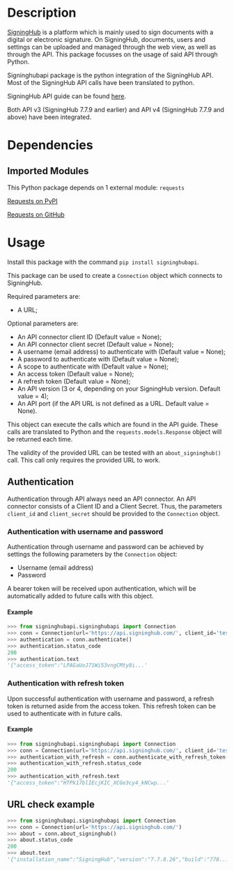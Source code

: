 # Description
[SigningHub](https://www.signinghub.com/) is a platform which is mainly used to sign documents with a digital or electronic signature.
On SigningHub, documents, users and settings can be uploaded and managed through the web view, as well as through the API.
This package focusses on the usage of said API through Python.

Signinghubapi package is the python integration of the SigningHub API. Most of the SigningHub API calls have been translated to python.

SigningHub API guide can be found [here](https://manuals.keysign.eu).

Both API v3 (SigningHub 7.7.9 and earlier) and API v4 (SigningHub 7.7.9 and above) have been integrated.

# Dependencies
## Imported Modules
This Python package depends on 1 external module:
```requests```

[Requests on PyPI](https://pypi.org/project/requests/)

[Requests on GitHub](https://github.com/psf/requests)

# Usage
Install this package with the command ```pip install signinghubapi```.

This package can be used to create a ```Connection``` object which connects to SigningHub.

Required parameters are:

- A URL;

Optional parameters are:
- An API connector client ID (Default value = None);
- An API connector client secret (Default value = None);
- A username (email address) to authenticate with (Default value = None);
- A password to authenticate with (Default value = None);
- A scope to authenticate with (Default value = None);
- An access token (Default value = None);
- A refresh token (Default value = None);
- An API version (3 or 4, depending on your SigningHub version. Default value = 4);
- An API port (if the API URL is not defined as a URL. Default value = None).

This object can execute the calls which are found in the API guide. These calls are translated to Python and the ```requests.models.Response``` object will be returned each time.

The validity of the provided URL can be tested with an ```about_signinghub()``` call. This call only requires the provided URL to work.

## Authentication
Authentication through API always need an API connector.
An API connector consists of a Client ID and a Client Secret.
Thus, the parameters ```client_id``` and ```client_secret``` should be provided to the ```Connection``` object.

### Authentication with username and password
Authentication through username and password can be achieved by settings the following parameters by the ```Connection``` object:
- Username (email address)
- Password

A bearer token will be received upon authentication, which will be automatically added to future calls with this object.

#### Example
```python
>>> from signinghubapi.signinghubapi import Connection
>>> conn = Connection(url='https://api.signinghub.com/', client_id='testclientid', client_secret='testclientsecret', username='test@email.com', password='1234')
>>> authentication = conn.authenticate()
>>> authentication.status_code
200
>>> authentication.text
'{"access_token":"LPAGaUoJ71Wi53vngCMty8i...'
```
### Authentication with refresh token
Upon successful authentication with username and password, a refresh token is returned aside from the access token.
This refresh token can be used to authenticate with in future calls.

#### Example
```python
>>> from signinghubapi.signinghubapi import Connection
>>> conn = Connection(url='https://api.signinghub.com/', client_id='testclientid', client_secret='testclientsecret', refresh_token='"QUVTMjU2LUdDTWLsQS+ByQscK...')
>>> authentication_with_refresh = conn.authenticate_with_refresh_token()
>>> authentication_with_refresh.status_code
200
>>> authentication_with_refresh.text
'{"access_token":"HTPk17blIEcjKIC_XCGe3cy4_kNCwp...'
```

## URL check example
```python
>>> from signinghubapi.signinghubapi import Connection
>>> conn = Connection(url='https://api.signinghub.com/')
>>> about = conn.about_signinghub()
>>> about.status_code
200
>>> about.text
'{"installation_name":"SigningHub","version":"7.7.8.26","build":"778...'
```
